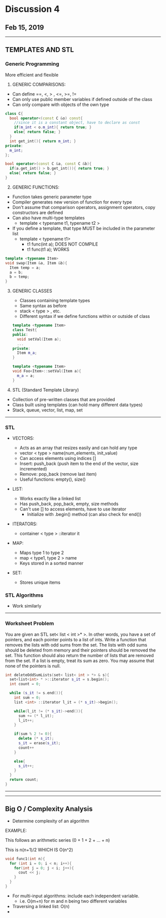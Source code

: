 # Discussion 4
## Feb 15, 2019
---
## TEMPLATES AND STL
### Generic Programming
More efficient and flexible

1. GENERIC COMPARISONS:
  - Can define ==, <, > , <=, >=, !=
  - Can only use public member variables if defined outside of the class
  - Can only compare with objects of the own type

  ```c++
  class C{
    bool operator<(const C &o) const{
      //since it is a constant object, have to declare as const
      if(m_int < o.m_int){ return true; }
      else{ return false; }
    }
    int get_int(){ return m_int; }
  private:
    m_int;
  };

  bool operator>(const C &a, const C &b){
    if(a.get_int() > b.get_int()){ return true; }
    else{ return false; }
  }
  ```

2. GENERIC FUNCTIONS:
  - Function takes generic parameter type
  - Compiler generates new version of function for every type
  - Don't assume that comparison operators, assignment operators, copy constructors are defined
  - Can also have multi-type templates
    - template < typename t1, typename t2 >
  - If you define a template, that type MUST be included in the parameter list
    - template < typename t1>
      - t1 func(int a); DOES NOT COMPILE
      - t1 func(t1 a); WORKS

  ```c++
  template <typename Item>
  void swap(Item &a, Item &b){
    Item temp = a;
    a = b;
    b = temp;
  }
  ```
3. GENERIC CLASSES
   - Classes containing template types
   - Same syntax as before
   - stack < type > , etc.
   - Different syntax if we define functions within or outside of class

   ```c++
   template <typename Item>
   class Test{
   public:
     void setVal(Item a);
     ...
   private:
     Item m_a;
   }

   template <typename Item>
   void Foo<Item>::setVal(Item a){
     m_a = a;
   }

   ```
4. STL (Standard Template Library)
  - Collection of pre-written classes that are provided
  - Class built using templates (can hold many different data types)
  - Stack, queue, vector, list, map, set
----
### STL
- VECTORS:
  - Acts as an array that resizes easily and can hold any type
  - vector < type > name(num_elements, init_value)
  - Can access elements using indices []
  - Insert: push_back (push item to the end of the vector, size incremented)
  - Remove: pop_back (remove last item)
  - Useful functions: empty(), size()

- LIST:
  - Works exactly like a linked list
  - Has push_back, pop_back, empty, size methods
  - Can't use [] to access elements, have to use iterator
    - Initialize with .begin() method (can also check for end())


- ITERATORS:
  - container < type > ::iterator it


- MAP:
  - Maps type 1 to type 2
  - map < type1, type 2 > name
  - Keys stored in a sorted manner

- SET:
  - Stores unique items

### STL Algorithms
- Work similarly
---
### Worksheet Problem

You are given an STL set< list < int >* >. In other words, you have a set of pointers, and each pointer points to a list of ints. Write a function that removes the lists with odd sums from the set. The lists with odd sums should be deleted from memory and their pointers should be removed the set. This function should also return the number of lists that are removed from the set.  If a list is empty, treat its sum as zero.  You may assume that none of the pointers is null.

```c++
int deleteOddSumLists(set< list< int > *> & s){
  set<list<int> * >::iterator s_it = s.begin();
  int count = 0;

  while (s_it != s.end()){
    int sum = 0;
    list <int> ::iterator l_it = (* s_it)->begin();

    while(l_it != (* s_it)->end()){
      sum += (* l_it);
      l_it++;
    }

    if(sum % 2 != 0){
      delete (* s_it);
      s_it = erase(s_it);
      count++
    }

    else{
      s_it++;
    }
  }
  return count;
}

```
---
---
## Big O / Complexity Analysis
- Determine complexity of an algorithm

EXAMPLE:

This follows an arithmetic series (0 + 1 + 2 + ... + n)

This is n(n+1)/2 WHICH IS O(n^2)
```c++
void func1(int n){
  for (int i = 0; i < n; i++){
    for(int j = 0; j < i; j++){
      cout << j;
    }
  }
}
```
- For multi-input algorithms: include each independent variable.
  - i.e. O(m+n) for m and n being two different variables
- Traversing a linked list: O(n)
- 

